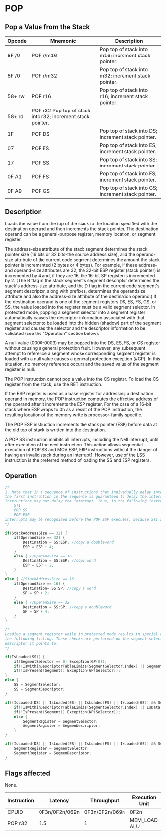 # POP
 
## Pop a Value from the Stack
 
 
|Opcode|Mnemonic|Description|
|-|-|-|
|8F /0|POP r/m16|Pop top of stack into m16; increment stack pointer.|
|8F /0|POP r/m32|Pop top of stack into m32; increment stack pointer.|
|58+ rw|POP r16|Pop top of stack into r16; increment stack pointer.|
|58+ rd|POP r32 Pop top of stack into r32; increment stack pointer.||
|1F|POP DS|Pop top of stack into DS; increment stack pointer.|
|07|POP ES|Pop top of stack into ES; increment stack pointer.|
|17|POP SS|Pop top of stack into SS; increment stack pointer.|
|0F A1|POP FS|Pop top of stack into FS; increment stack pointer.|
|0F A9|POP GS|Pop top of stack into GS; increment stack pointer.|
 
## Description
 
Loads the value from the top of the stack to the location specified with the destination operand and then increments the stack pointer. The destination operand can be a general-purpose register, memory location, or segment register.
 
The address-size attribute of the stack segment determines the stack pointer size (16 bits or 32 bits-the source address size), and the operand-size attribute of the current code segment determines the amount the stack pointer is incremented (2 bytes or 4 bytes). For example, if these address- and operand-size attributes are 32, the 32-bit ESP register (stack pointer) is incremented by 4 and, if they are 16, the 16-bit SP register is incremented by 2. (The B flag in the stack segment's segment descriptor determines the stack's address-size attribute, and the D flag in the current code segment's segment descriptor, along with prefixes, determines the operandsize attribute and also the address-size attribute of the destination operand.) If the destination operand is one of the segment registers DS, ES, FS, GS, or SS, the value loaded into the register must be a valid segment selector. In protected mode, popping a segment selector into a segment register automatically causes the descriptor information associated with that segment selector to be loaded into the hidden (shadow) part of the segment register and causes the selector and the descriptor information to be validated (see the "Operation" section below).
 
A null value (0000-0003) may be popped into the DS, ES, FS, or GS register without causing a general protection fault. However, any subsequent attempt to reference a segment whose corresponding segment register is loaded with a null value causes a general protection exception (#GP). In this situation, no memory reference occurs and the saved value of the segment register is null.
 
The POP instruction cannot pop a value into the CS register. To load the CS register from the stack, use the RET instruction.
 
If the ESP register is used as a base register for addressing a destination operand in memory, the POP instruction computes the effective address of the operand after it increments the ESP register. For the case of a 16-bit stack where ESP wraps to 0h as a result of the POP instruction, the resulting location of the memory write is processor-family-specific.
 
The POP ESP instruction increments the stack pointer (ESP) before data at the old top of stack is written into the destination.
 
A POP SS instruction inhibits all interrupts, including the NMI interrupt, until after execution of the next instruction. This action allows sequential execution of POP SS and MOV ESP, EBP instructions without the danger of having an invalid stack during an interrupt1. However, use of the LSS instruction is the preferred method of loading the SS and ESP registers.
 
 
## Operation
 
```c
/*
1. Note that in a sequence of instructions that individually delay interrupts past the following instruction, only
the first instruction in the sequence is guaranteed to delay the interrupt, but subsequent interrupt-delaying
instructions may not delay the interrupt. Thus, in the following instruction sequence:
	STI
	POP SS
	POP ESP
interrupts may be recognized before the POP ESP executes, because STI also delays interrupts for one instruction.
*/

if(StackAddressSize == 32) {
	if(OperandSize == 32) {
		Destination = SS:ESP; //copy a doubleword
		ESP = ESP + 4;
	}
	else { //OperandSize == 16
		Destination = SS:ESP; //copy word
		ESP = ESP + 2;
	}
}
else { //StackAddressSize == 16
	if(OperandSize == 16) {
		Destination= SS:SP; //copy a word
		SP = SP + 2;
	}
	else { //OperanSize == 32
		Destination = SS:SP; //copy a doubleword
		SP = SP + 4;
	}
}

/*
Loading a segment register while in protected mode results in special actions, as described in
the following listing. These checks are performed on the segment selector and the segment
descriptor it points to.
*/

if(IsLoaded(SS)) {
	if(SegmentSelector == 0) Exception(GP(0));
	if(!IsWithinDescriptorTableLimits(SegmentSelector.Index) || SegmentSelector.RPL != CPL || !IsWritableDataSegment(SegmentSelector) || DPL != CPL) Exception(GP(Selector));
	if(!IsPresent(Segment)) Exception(GP(Selector));
}
else {
	SS = SegmentSelector;
	SS = SegmentDescriptor;
}

if((IsLoaded(DS) || IsLoaded(ES) || IsLoaded(FS) || IsLoaded(GS)) && SegmentSelector != 0) { //DS, ES, FS, or GS is loaded with non-null segment selector
	if(!IsWithinDescriptorTableLimits(SegmentSelector.Index) || IsData(SegmentSelector) || IsReadableCodeSegment(SegmentSelector) || (IsData(Segment) || !IsConformingCodeSegment(Segment) && RPL > DPL && CPL > DPL)) Exception(GP(Selector));
	if(!IsPresent(Segment)) Exception(NP(Selector));
	else {
		SegmentRegister = SegmentSelector;
		SegmentRegister = SegmenDescriptor;
	}
}

if((IsLoaded(DS) || IsLoaded(ES) || IsLoaded(FS) || IsLoaded(GS)) && SegmentSelector == 0) { //DS, ES, FS, or GS is loaded with a null segment selector
	SegmentRegister = SegmentSelector;
	SegmentRegister = SegmenDescriptor;
}

```
 
 
## Flags affected
 
None.

 
 
|Instruction|Latency|Throughput|Execution Unit|
|-|-|-|-|
|CPUID|0F3n/0F2n/069n|0F3n/0F2n/069n|0F2n|
|POP r32|1.5|1|MEM_LOAD ALU|
